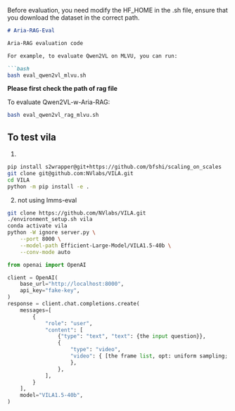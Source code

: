 Before evaluation, you need modify the HF_HOME in the .sh file, ensure that you download the dataset in the correct path.

```markdown
# Aria-RAG-Eval

Aria-RAG evaluation code

For example, to evaluate Qwen2VL on MLVU, you can run:

```bash
bash eval_qwen2vl_mlvu.sh
```

**Please first check the path of rag file**

To evaluate Qwen2VL-w-Aria-RAG:

```bash
bash eval_qwen2vl_rag_mlvu.sh
```

## To test vila

1.

```bash
pip install s2wrapper@git+https://github.com/bfshi/scaling_on_scales
git clone git@github.com:NVlabs/VILA.git
cd VILA
python -m pip install -e .
```

2. not using lmms-eval

```bash
git clone https://github.com/NVlabs/VILA.git
./environment_setup.sh vila
conda activate vila
python -W ignore server.py \
    --port 8000 \
    --model-path Efficient-Large-Model/VILA1.5-40b \
    --conv-mode auto
```

```python
from openai import OpenAI

client = OpenAI(
    base_url="http://localhost:8000",
    api_key="fake-key",
)
response = client.chat.completions.create(
    messages=[
        {
            "role": "user",
            "content": [
                {"type": "text", "text": {the input question}},
                {
                    "type": "video",
                    "video": { [the frame list, opt: uniform sampling; RAG-frames]
                    },
                },
            ],
        }
    ],
    model="VILA1.5-40b",
)
```
```
